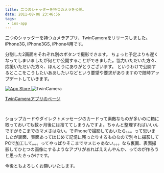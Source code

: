 ```yaml
---
title: 二つのシャッターを持つカメラを公開。
date: 2011-08-08 23:46:56
tags:
 - ios-app
---
```


二つのシャッターを持つカメラアプリ、TwinCameraをリリースしました。iPhone3G, iPhone3GS, iPhone4用です。

分割した2画面をそれぞれ別のボタンで撮影できます。
ちょっと予定よりも遅くなってしまいましたが何とか公開することができました。協力いただいた方々、応援いただいた方々、ほんとうにありがとうございます。
というわけで公開するとここをこうしたいああしたいなどという要望や要求がありますので随時アップデートしていきます。

<!-- more -->

<a href="http://itunes.apple.com/us/app/twincamera/id447010914?l=ja&ls=1&mt=8" title="TwinCamera App Store" target="_blank">
<img src="http://zoomone.net/Goodies/common/img/btn_appstore.png" alt="App Store" />
</a>

<img src="http://zoomone.net/facebook/app/welcome/images/img_promotion_01.jpg" alt="TwinCamera" />

<a href="http://zoomone.net/Goodies/TwinCam.Goody/" title="TwinCamera" target="_blank">TwinCameraアプリのページ</a>

<img src="http://farm7.static.flickr.com/6017/6013330409_cfd2d921b7.jpg" alt="" />
<img src="http://farm7.static.flickr.com/6123/6016100071_6262fd7829.jpg" alt="" />
<img src="http://farm7.static.flickr.com/6141/5989944268_6c9821e39a.jpg" alt="" />


ショップカードやダイレクトメッセージのカードって素敵なものが多いのに箱に取っておいても数ヶ月後には捨ててしまうんですよ。ちゃんと整理すればいいんですがそこまでのマメさはない。でiPhoneで撮影しておいたら。。。って思いましたが裏面、表面あってはじめて記憶に残ったりするものなので別々に撮影してPCで加工して。。。ってやっぱりそこまでマメじゃあない。。。なら裏面、表面撮影してひとつの画像にするようなアプリがあればええんやんか、ってのが作ろうと思ったきっかけです。


今後ともよろしくお願いいたします。
